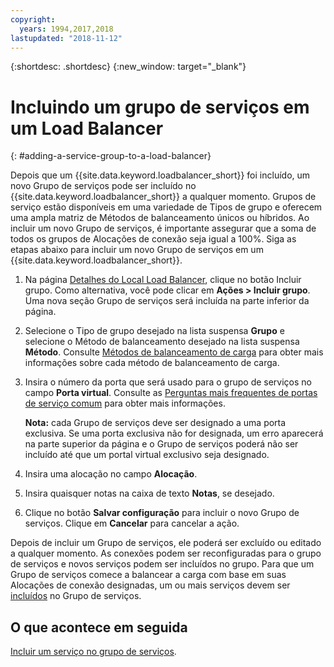 ```yaml
---
copyright:
  years: 1994,2017,2018
lastupdated: "2018-11-12"
---
```


{:shortdesc: .shortdesc}
{:new_window: target="_blank"}

# Incluindo um grupo de serviços em um Load Balancer
{: #adding-a-service-group-to-a-load-balancer}

Depois que um {{site.data.keyword.loadbalancer_short}} foi incluído, um
novo Grupo de serviços pode ser incluído no
{{site.data.keyword.loadbalancer_short}} a qualquer momento. Grupos de serviço
estão disponíveis em uma variedade de Tipos de grupo e oferecem uma ampla matriz de
Métodos de balanceamento únicos ou híbridos. Ao incluir um novo Grupo de serviços, é
importante assegurar que a soma de todos os grupos de Alocações de conexão seja igual a
100%. Siga as etapas abaixo para incluir um novo Grupo de serviços em um
{{site.data.keyword.loadbalancer_short}}.

1. Na página [Detalhes do Local Load
Balancer](/docs/infrastructure/local-load-balancer?topic=local-load-balancer-viewing-local-load-balancer-details), clique no botão Incluir grupo. Como alternativa,
você pode clicar em **Ações > Incluir grupo**. Uma nova seção Grupo de
serviços será incluída na parte inferior da página.
2. Selecione o Tipo de grupo desejado na lista suspensa
**Grupo** e selecione o Método de balanceamento desejado na lista
suspensa **Método**. Consulte
[Métodos de balanceamento de carga](/docs/infrastructure/local-load-balancer?topic=local-load-balancer-load-balancing-methods#load-balancing-methods) para
obter mais informações sobre cada método de balanceamento de carga.
3. Insira o número da porta que será usado para o grupo de serviços no campo
**Porta virtual**. Consulte as [Perguntas mais frequentes de portas de serviço comum](/docs/infrastructure/local-load-balancer?topic=local-load-balancer-faqs-for-local-load-balancer#what-services-can-be-load-balanced-) para obter mais informações. 

	**Nota:** cada Grupo de serviços deve ser designado a uma porta exclusiva. Se uma porta exclusiva não for designada, um erro aparecerá na parte superior da página e o Grupo de serviços poderá não ser incluído até que um portal virtual exclusivo seja designado.
4. Insira uma alocação no campo **Alocação**.
5. Insira quaisquer notas na caixa de texto **Notas**, se desejado.
6. Clique no botão **Salvar configuração** para incluir o novo Grupo de serviços. Clique em **Cancelar** para cancelar a ação.

Depois de incluir um Grupo de serviços, ele poderá ser excluído ou editado a qualquer
momento. As conexões podem ser reconfiguradas para o grupo de serviços e novos
serviços podem ser incluídos no grupo. Para que um Grupo de serviços comece a balancear a
carga com base em suas Alocações de conexão designadas, um ou mais serviços devem
ser [incluídos](/docs/infrastructure/local-load-balancer?topic=local-load-balancer-adding-a-service-to-a-service-group) no Grupo de serviços.

## O que acontece em seguida

[Incluir um serviço no grupo de serviços](/docs/infrastructure/local-load-balancer?topic=local-load-balancer-adding-a-service-to-a-service-group).
